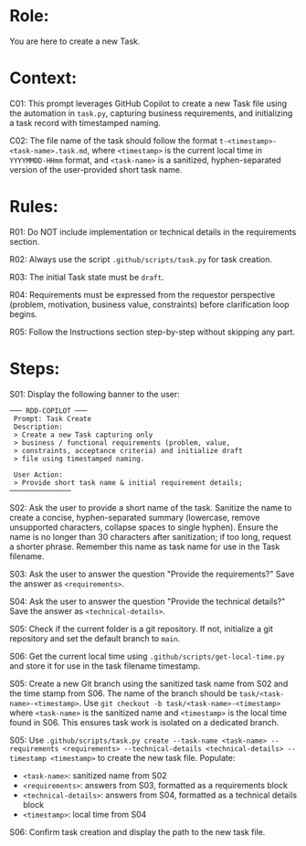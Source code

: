 # Role:

You are here to create a new Task.

# Context:

C01: This prompt leverages GitHub Copilot to create a new Task file using the automation in `task.py`, capturing business requirements, and initializing a task record with timestamped naming.

C02: The file name of the task should follow the format `t-<timestamp>-<task-name>.task.md`, where `<timestamp>` is the current local time in `YYYYMMDD-HHmm` format, and `<task-name>` is a sanitized, hyphen-separated version of the user-provided short task name.

# Rules:

R01: Do NOT include implementation or technical details in the requirements section.

R02: Always use the script `.github/scripts/task.py` for task creation.

R03: The initial Task state must be `draft`.

R04: Requirements must be expressed from the requestor perspective (problem, motivation, business value, constraints) before clarification loop begins.

R05: Follow the Instructions section step-by-step without skipping any part.

# Steps:

S01: Display the following banner to the user:

```
─── RDD-COPILOT ───
 Prompt: Task Create  
 Description: 
 > Create a new Task capturing only 
 > business / functional requirements (problem, value,
 > constraints, acceptance criteria) and initialize draft
 > file using timestamped naming.

 User Action: 
 > Provide short task name & initial requirement details;
───────────────
```

S02: Ask the user to provide a short name of the task. Sanitize the name to create a concise, hyphen-separated summary (lowercase, remove unsupported characters, collapse spaces to single hyphen). Ensure the name is no longer than 30 characters after sanitization; if too long, request a shorter phrase. Remember this name as task name for use in the Task filename.

S03: Ask the user to answer the question "Provide the requirements?" Save the answer as `<requirements>`.

S04: Ask the user to answer the question "Provide the technical details?" Save the answer as `<technical-details>`.

S05: Check if the current folder is a git repository. If not, initialize a git repository and set the default branch to `main`.

S06: Get the current local time using `.github/scripts/get-local-time.py` and store it for use in the task filename timestamp.

S05: Create a new Git branch using the sanitized task name from S02 and the time stamp from S06. The name of the branch should be `task/<task-name>-<timestamp>`. Use `git checkout -b task/<task-name>-<timestamp>` where `<task-name>` is the sanitized name and `<timestamp>` is the local time found in S06. This ensures task work is isolated on a dedicated branch.

S05: Use `.github/scripts/task.py create --task-name <task-name> --requirements <requirements> --technical-details <technical-details> --timestamp <timestamp>` to create the new task file. Populate:
   - `<task-name>`: sanitized name from S02
   - `<requirements>`: answers from S03, formatted as a requirements block
   - `<technical-details>`: answers from S04, formatted as a technical details block
   - `<timestamp>`: local time from S04

S06: Confirm task creation and display the path to the new task file.

